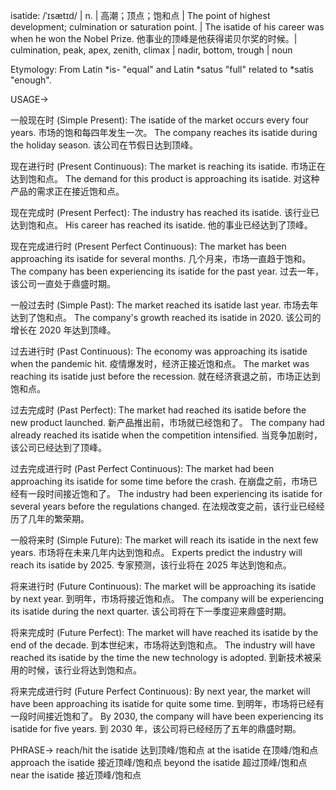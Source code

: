isatide: /ˈɪsætɪd/ | n. | 高潮；顶点；饱和点 | The point of highest development; culmination or saturation point. |  The isatide of his career was when he won the Nobel Prize. 他事业的顶峰是他获得诺贝尔奖的时候。| culmination, peak, apex, zenith, climax | nadir, bottom, trough | noun

Etymology: From Latin *is- "equal" and Latin *satus "full" related to *satis "enough".

USAGE->

一般现在时 (Simple Present):
The isatide of the market occurs every four years.  市场的饱和每四年发生一次。
The company reaches its isatide during the holiday season. 该公司在节假日达到顶峰。


现在进行时 (Present Continuous):
The market is reaching its isatide. 市场正在达到饱和点。
The demand for this product is approaching its isatide. 对这种产品的需求正在接近饱和点。


现在完成时 (Present Perfect):
The industry has reached its isatide.  该行业已达到饱和点。
His career has reached its isatide. 他的事业已经达到了顶峰。


现在完成进行时 (Present Perfect Continuous):
The market has been approaching its isatide for several months.  几个月来，市场一直趋于饱和。
The company has been experiencing its isatide for the past year.  过去一年，该公司一直处于鼎盛时期。


一般过去时 (Simple Past):
The market reached its isatide last year.  市场去年达到了饱和点。
The company's growth reached its isatide in 2020.  该公司的增长在 2020 年达到顶峰。


过去进行时 (Past Continuous):
The economy was approaching its isatide when the pandemic hit.  疫情爆发时，经济正接近饱和点。
The market was reaching its isatide just before the recession.  就在经济衰退之前，市场正达到饱和点。


过去完成时 (Past Perfect):
The market had reached its isatide before the new product launched.  新产品推出前，市场就已经饱和了。
The company had already reached its isatide when the competition intensified.  当竞争加剧时，该公司已经达到了顶峰。


过去完成进行时 (Past Perfect Continuous):
The market had been approaching its isatide for some time before the crash.  在崩盘之前，市场已经有一段时间接近饱和了。
The industry had been experiencing its isatide for several years before the regulations changed.  在法规改变之前，该行业已经经历了几年的繁荣期。


一般将来时 (Simple Future):
The market will reach its isatide in the next few years.  市场将在未来几年内达到饱和点。
Experts predict the industry will reach its isatide by 2025.  专家预测，该行业将在 2025 年达到饱和点。


将来进行时 (Future Continuous):
The market will be approaching its isatide by next year.  到明年，市场将接近饱和点。
The company will be experiencing its isatide during the next quarter.  该公司将在下一季度迎来鼎盛时期。


将来完成时 (Future Perfect):
The market will have reached its isatide by the end of the decade.  到本世纪末，市场将达到饱和点。
The industry will have reached its isatide by the time the new technology is adopted.  到新技术被采用的时候，该行业将达到饱和点。


将来完成进行时 (Future Perfect Continuous):
By next year, the market will have been approaching its isatide for quite some time.  到明年，市场将已经有一段时间接近饱和了。
By 2030, the company will have been experiencing its isatide for five years.  到 2030 年，该公司将已经经历了五年的鼎盛时期。



PHRASE->
reach/hit the isatide 达到顶峰/饱和点
at the isatide  在顶峰/饱和点
approach the isatide 接近顶峰/饱和点
beyond the isatide 超过顶峰/饱和点
near the isatide 接近顶峰/饱和点
